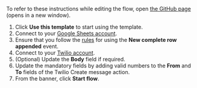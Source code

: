 To refer to these instructions while editing the flow, open [the GitHub page](https://github.com/ot4i/app-connect-templates/blob/main/resources/markdown/Send%20me%20a%20Twilio%20SMS%20when%20a%20new%20row%20is%20added%20in%20Google%20Sheets_instructions.md) (opens in a new window).

1. Click **Use this template** to start using the template.
1. Connect to your [Google Sheets account](http://ibm.biz/aasgsheets).
1. Ensure that you follow the [rules](http://ibm.biz/aasgsheets#new_row) for using the **New complete row appended** event.
1. Connect to your [Twilio account](http://ibm.biz/aastwilio).
1. (Optional) Update the **Body** field if required.
1. Update the mandatory fields by adding valid numbers to the **From** and **To** fields of the Twilio Create message action.
1. From the banner, click **Start flow**.
